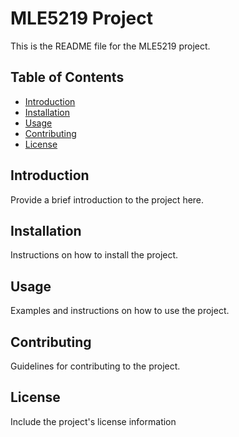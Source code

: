 # MLE5219 Project

This is the README file for the MLE5219 project.

## Table of Contents
- [Introduction](#introduction)
- [Installation](#installation)
- [Usage](#usage)
- [Contributing](#contributing)
- [License](#license)

## Introduction
Provide a brief introduction to the project here.

## Installation
Instructions on how to install the project.

## Usage
Examples and instructions on how to use the project.

## Contributing
Guidelines for contributing to the project.

## License
Include the project's license information 